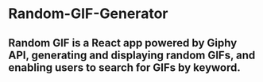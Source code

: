 # Random-GIF-Generator
## Random GIF is a React app powered by Giphy API, generating and displaying random GIFs, and enabling users to search for GIFs by keyword.
